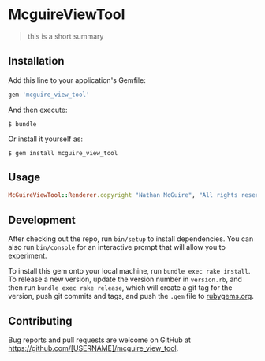 # McguireViewTool

> this is a short summary

## Installation

Add this line to your application's Gemfile:

```ruby
gem 'mcguire_view_tool'
```

And then execute:

    $ bundle

Or install it yourself as:

    $ gem install mcguire_view_tool

## Usage

```ruby
McGuireViewTool::Renderer.copyright "Nathan McGuire", "All rights reserved'
```
## Development

After checking out the repo, run `bin/setup` to install dependencies. You can also run `bin/console` for an interactive prompt that will allow you to experiment.

To install this gem onto your local machine, run `bundle exec rake install`. To release a new version, update the version number in `version.rb`, and then run `bundle exec rake release`, which will create a git tag for the version, push git commits and tags, and push the `.gem` file to [rubygems.org](https://rubygems.org).

## Contributing

Bug reports and pull requests are welcome on GitHub at https://github.com/[USERNAME]/mcguire_view_tool.

